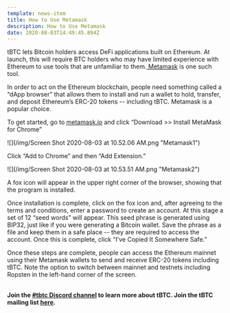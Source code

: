 ```yaml
---
template: news-item
title: How to Use Metamask
description: How to Use Metamask
date: 2020-08-03T14:49:45.894Z
---
```

tBTC lets Bitcoin holders access DeFi applications built on Ethereum. At launch, this will require BTC holders who may have limited experience with Ethereum to use tools that are unfamiliar to them.[ Metamask](https://metamask.io/) is one such tool.

In order to act on the Ethereum blockchain, people need something called a “dApp browser” that allows them to install and run a wallet to hold, transfer, and deposit Ethereum’s ERC-20 tokens -- including tBTC. Metamask is a popular choice.

To get started, go to [metamask.io](https://metamask.io/) and click “Download >> Install MetaMask for Chrome”

![](/img/Screen Shot 2020-08-03 at 10.52.06 AM.png "Metamask1")

Click “Add to Chrome” and then “Add Extension.”

![](/img/Screen Shot 2020-08-03 at 10.53.51 AM.png "Metamask2")

A fox icon will appear in the upper right corner of the browser, showing that the program is installed.

Once installation is complete, click on the fox icon and, after agreeing to the terms and conditions, enter a password to create an account. At this stage a set of 12 “seed words” will appear. This seed phrase is generated using BIP32, just like if you were generating a Bitcoin wallet. Save the phrase as a file and keep them in a safe place -- they are required to access the account. Once this is complete, click “I’ve Copied It Somewhere Safe.”

Once these steps are complete, people can access the Ethereum mainnet using their Metamask wallets to send and receive ERC-20 tokens including tBTC. Note the option to switch between mainnet and testnets including Ropsten in the left-hand corner of the screen.

**\
Join the [\#tbtc Discord channel](https://discord.gg/wYezN7v) to learn more about tBTC. Join the tBTC mailing list [here](https://tbtc.network/#mailing-list).**
